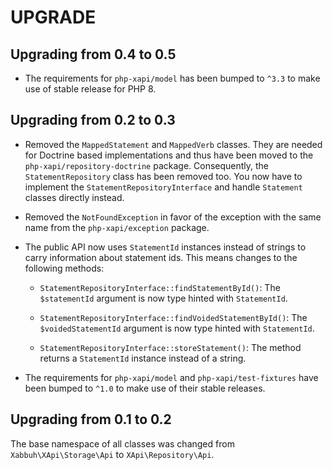 UPGRADE
=======

Upgrading from 0.4 to 0.5
-------------------------

* The requirements for `php-xapi/model` has been bumped to `^3.3` to make use
  of stable release for PHP 8.


Upgrading from 0.2 to 0.3
-------------------------

* Removed the `MappedStatement` and `MappedVerb` classes. They are needed
  for Doctrine based implementations and thus have been moved to the
  `php-xapi/repository-doctrine` package. Consequently, the `StatementRepository`
  class has been removed too. You now have to implement the `StatementRepositoryInterface`
  and handle `Statement` classes directly instead.

* Removed the `NotFoundException` in favor of the exception with the same
  name from the `php-xapi/exception` package.

* The public API now uses `StatementId` instances instead of strings to carry
  information about statement ids. This means changes to the following methods:

  * `StatementRepositoryInterface::findStatementById()`: The `$statementId`
    argument is now type hinted with `StatementId`.

  * `StatementRepositoryInterface::findVoidedStatementById()`: The `$voidedStatementId`
    argument is now type hinted with `StatementId`.

  * `StatementRepositoryInterface::storeStatement()`: The method returns a
    `StatementId` instance instead of a string.

* The requirements for `php-xapi/model` and `php-xapi/test-fixtures` have
  been bumped to `^1.0` to make use of their stable releases.

Upgrading from 0.1 to 0.2
-------------------------

The base namespace of all classes was changed from `Xabbuh\XApi\Storage\Api` to
`XApi\Repository\Api`.
